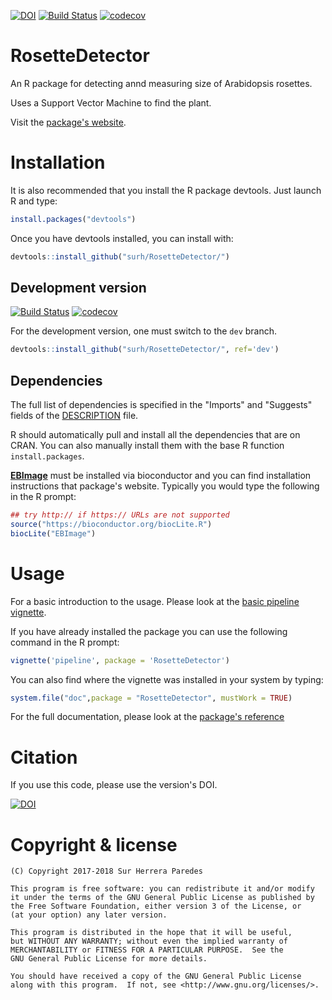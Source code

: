 [![DOI](https://zenodo.org/badge/10928/surh/RosetteDetector.svg)](https://zenodo.org/badge/latestdoi/10928/surh/RosetteDetector) [![Build Status](https://travis-ci.org/surh/RosetteDetector.svg?branch=master)](https://travis-ci.org/surh/RosetteDetector) [![codecov](https://codecov.io/gh/surh/RosetteDetector/branch/master/graph/badge.svg)](https://codecov.io/gh/surh/RosetteDetector)
# RosetteDetector

An R package for detecting annd measuring size of Arabidopsis rosettes.

Uses a Support Vector Machine to find the plant.

Visit the [package's website](https://surh.github.io/RosetteDetector/).

# Installation

It is also recommended that you install the R package devtools. Just launch R and type:

```r
install.packages("devtools")
```

Once you have devtools installed, you can install with:

```r
devtools::install_github("surh/RosetteDetector/")
```

## Development version

[![Build Status](https://travis-ci.org/surh/RosetteDetector.svg?branch=dev)](https://travis-ci.org/surh/RosetteDetector) [![codecov](https://codecov.io/gh/surh/RosetteDetector/branch/dev/graph/badge.svg)](https://codecov.io/gh/surh/RosetteDetector)

For the development version, one must switch to the `dev` branch. 

```r
devtools::install_github("surh/RosetteDetector/", ref='dev')
```

## Dependencies

The full list of dependencies is specified in the "Imports" and "Suggests" fields of the [DESCRIPTION](DESCRIPTION) file.

R should automatically pull and install all the dependencies that are on CRAN. You can also manually install them with
the base R function `install.packages`.

[**EBImage**](https://www.bioconductor.org/packages/release/bioc/html/EBImage.html) must be installed via bioconductor and
you can find installation instructions that package's website. Typically you would type the following in the R prompt:

```r
## try http:// if https:// URLs are not supported
source("https://bioconductor.org/biocLite.R")
biocLite("EBImage")
```

# Usage

For a basic introduction to the usage. Please look at the [basic pipeline vignette](https://surh.github.io/RosetteDetector/articles/pipeline.html).

If you have already installed the package you can use the following
command in the R prompt:

```r
vignette('pipeline', package = 'RosetteDetector')
```

You can also find where the vignette was installed in your system by
typing:

```r
system.file("doc",package = "RosetteDetector", mustWork = TRUE)
```

For the full documentation, please look at the [package's reference](https://surh.github.io/RosetteDetector/reference/index.html)

# Citation

If you use this code, please use the version's DOI.

[![DOI](https://zenodo.org/badge/10928/surh/RosetteDetector.svg)](https://zenodo.org/badge/latestdoi/10928/surh/RosetteDetector)

# Copyright & license

    (C) Copyright 2017-2018 Sur Herrera Paredes

    This program is free software: you can redistribute it and/or modify
    it under the terms of the GNU General Public License as published by
    the Free Software Foundation, either version 3 of the License, or
    (at your option) any later version.

    This program is distributed in the hope that it will be useful,
    but WITHOUT ANY WARRANTY; without even the implied warranty of
    MERCHANTABILITY or FITNESS FOR A PARTICULAR PURPOSE.  See the
    GNU General Public License for more details.

    You should have received a copy of the GNU General Public License
    along with this program.  If not, see <http://www.gnu.org/licenses/>.

